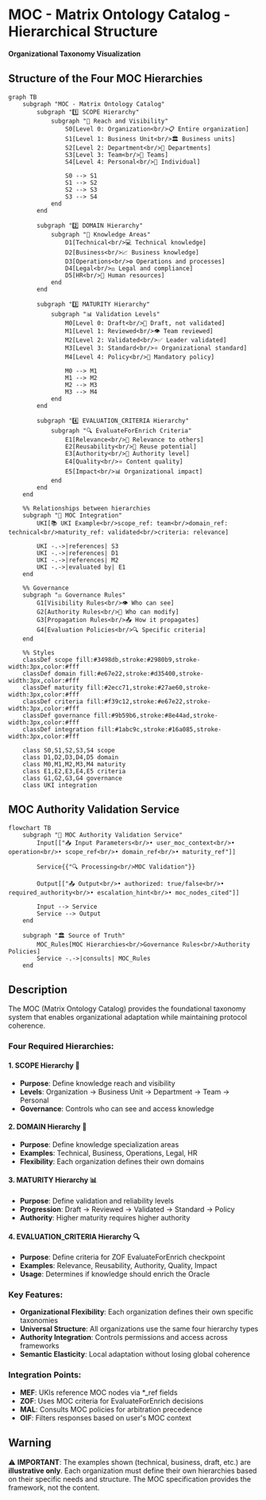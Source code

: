 # MOC - Matrix Ontology Catalog - Hierarchical Structure
**Organizational Taxonomy Visualization**

## Structure of the Four MOC Hierarchies

```mermaid
graph TB
    subgraph "MOC - Matrix Ontology Catalog"
        subgraph "1️⃣ SCOPE Hierarchy"
            subgraph "🏢 Reach and Visibility"
                S0[Level 0: Organization<br/>📋 Entire organization]
                S1[Level 1: Business Unit<br/>🏛️ Business units]
                S2[Level 2: Department<br/>🏢 Departments]
                S3[Level 3: Team<br/>👥 Teams]
                S4[Level 4: Personal<br/>👤 Individual]
                
                S0 --> S1
                S1 --> S2
                S2 --> S3
                S3 --> S4
            end
        end
        
        subgraph "2️⃣ DOMAIN Hierarchy"
            subgraph "🎯 Knowledge Areas"
                D1[Technical<br/>💻 Technical knowledge]
                D2[Business<br/>📈 Business knowledge]
                D3[Operations<br/>⚙️ Operations and processes]
                D4[Legal<br/>⚖️ Legal and compliance]
                D5[HR<br/>👥 Human resources]
            end
        end
        
        subgraph "3️⃣ MATURITY Hierarchy"
            subgraph "📊 Validation Levels"
                M0[Level 0: Draft<br/>📝 Draft, not validated]
                M1[Level 1: Reviewed<br/>👁️ Team reviewed]
                M2[Level 2: Validated<br/>✅ Leader validated]
                M3[Level 3: Standard<br/>⭐ Organizational standard]
                M4[Level 4: Policy<br/>📜 Mandatory policy]
                
                M0 --> M1
                M1 --> M2
                M2 --> M3
                M3 --> M4
            end
        end
        
        subgraph "4️⃣ EVALUATION_CRITERIA Hierarchy"
            subgraph "🔍 EvaluateForEnrich Criteria"
                E1[Relevance<br/>🎯 Relevance to others]
                E2[Reusability<br/>🔄 Reuse potential]
                E3[Authority<br/>🔐 Authority level]
                E4[Quality<br/>⭐ Content quality]
                E5[Impact<br/>📊 Organizational impact]
            end
        end
    end
    
    %% Relationships between hierarchies
    subgraph "🔗 MOC Integration"
        UKI[📚 UKI Example<br/>scope_ref: team<br/>domain_ref: technical<br/>maturity_ref: validated<br/>criteria: relevance]
        
        UKI -.->|references| S3
        UKI -.->|references| D1
        UKI -.->|references| M2
        UKI -.->|evaluated by| E1
    end
    
    %% Governance
    subgraph "⚖️ Governance Rules"
        G1[Visibility Rules<br/>👁️ Who can see]
        G2[Authority Rules<br/>🔐 Who can modify]
        G3[Propagation Rules<br/>📤 How it propagates]
        G4[Evaluation Policies<br/>🔍 Specific criteria]
    end
    
    %% Styles
    classDef scope fill:#3498db,stroke:#2980b9,stroke-width:3px,color:#fff
    classDef domain fill:#e67e22,stroke:#d35400,stroke-width:3px,color:#fff
    classDef maturity fill:#2ecc71,stroke:#27ae60,stroke-width:3px,color:#fff
    classDef criteria fill:#f39c12,stroke:#e67e22,stroke-width:3px,color:#fff
    classDef governance fill:#9b59b6,stroke:#8e44ad,stroke-width:3px,color:#fff
    classDef integration fill:#1abc9c,stroke:#16a085,stroke-width:3px,color:#fff
    
    class S0,S1,S2,S3,S4 scope
    class D1,D2,D3,D4,D5 domain
    class M0,M1,M2,M3,M4 maturity
    class E1,E2,E3,E4,E5 criteria
    class G1,G2,G3,G4 governance
    class UKI integration
```

## MOC Authority Validation Service

```mermaid
flowchart TB
    subgraph "🔐 MOC Authority Validation Service"
        Input[["📥 Input Parameters<br/>• user_moc_context<br/>• operation<br/>• scope_ref<br/>• domain_ref<br/>• maturity_ref"]]
        
        Service{{"🔍 Processing<br/>MOC Validation"}}
        
        Output[["📤 Output<br/>• authorized: true/false<br/>• required_authority<br/>• escalation_hint<br/>• moc_nodes_cited"]]
        
        Input --> Service
        Service --> Output
    end
    
    subgraph "🏛️ Source of Truth"
        MOC_Rules[MOC Hierarchies<br/>Governance Rules<br/>Authority Policies]
        Service -.->|consults| MOC_Rules
    end
```

## Description

The MOC (Matrix Ontology Catalog) provides the foundational taxonomy system that enables organizational adaptation while maintaining protocol coherence.

### Four Required Hierarchies:

#### 1. SCOPE Hierarchy 🏢
- **Purpose**: Define knowledge reach and visibility
- **Levels**: Organization → Business Unit → Department → Team → Personal
- **Governance**: Controls who can see and access knowledge

#### 2. DOMAIN Hierarchy 🎯  
- **Purpose**: Define knowledge specialization areas
- **Examples**: Technical, Business, Operations, Legal, HR
- **Flexibility**: Each organization defines their own domains

#### 3. MATURITY Hierarchy 📊
- **Purpose**: Define validation and reliability levels
- **Progression**: Draft → Reviewed → Validated → Standard → Policy
- **Authority**: Higher maturity requires higher authority

#### 4. EVALUATION_CRITERIA Hierarchy 🔍
- **Purpose**: Define criteria for ZOF EvaluateForEnrich checkpoint
- **Examples**: Relevance, Reusability, Authority, Quality, Impact
- **Usage**: Determines if knowledge should enrich the Oracle

### Key Features:

- **Organizational Flexibility**: Each organization defines their own specific taxonomies
- **Universal Structure**: All organizations use the same four hierarchy types
- **Authority Integration**: Controls permissions and access across frameworks
- **Semantic Elasticity**: Local adaptation without losing global coherence

### Integration Points:

- **MEF**: UKIs reference MOC nodes via *_ref fields
- **ZOF**: Uses MOC criteria for EvaluateForEnrich decisions
- **MAL**: Consults MOC policies for arbitration precedence
- **OIF**: Filters responses based on user's MOC context

## Warning

⚠️ **IMPORTANT**: The examples shown (technical, business, draft, etc.) are **illustrative only**. Each organization must define their own hierarchies based on their specific needs and structure. The MOC specification provides the framework, not the content.
